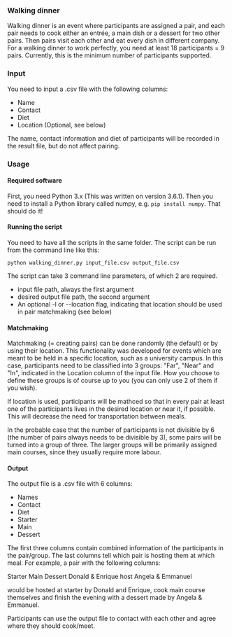 ### Walking dinner

Walking dinner is an event where participants are assigned a pair, and each pair needs to cook either an entrée, a main dish or a dessert for two other pairs. Then pairs visit each other and eat every dish in different company. For a walking dinner to work perfectly, you need at least 18 participants = 9 pairs. Currently, this is the minimum number of participants supported.

### Input

You need to input a .csv file with the following columns:

- Name
- Contact
- Diet
- Location (Optional, see below)

The name, contact information and diet of participants will be recorded in the result file, but do not affect pairing.

### Usage

#### Required software

First, you need Python 3.x (This was written on version 3.6.1). Then you need to install a Python library called numpy, e.g. ```pip install numpy```. That should do it!

#### Running the script

You need to have all the scripts in the same folder. The script can be run from the command line like this:

```python walking_dinner.py input_file.csv output_file.csv```

The script can take 3 command line parameters, of which 2 are required.

- input file path, always the first argument
- desired output file path, the second argument
- An optional -l or --location flag, indicating that location should be used in pair matchmaking (see below)

#### Matchmaking

Matchmaking (= creating pairs) can be done randomly (the default) or by using their location. This functionality was developed for events which are meant to be held in a specific location, such as a university campus. In this case, participants need to be classified into 3 groups: "Far", "Near" and "In", indicated in the Location column of the input file. How you choose to define these groups is of course up to you (you can only use 2 of them if you wish). 

If location is used, participants will be mathced so that in every pair at least one of the participants lives in the desired location or near it, if possible. This will decrease the need for transportation between meals.

In the probable case that the number of participants is not divisible by 6 (the number of pairs always needs to be divisible by 3), some pairs will be turned into a group of three. The larger groups will be primarily assigned main courses, since they usually require more labour.

#### Output

The output file is a .csv file with 6 columns:

- Names
- Contact
- Diet
- Starter
- Main
- Dessert

The first three columns contain combined information of the participants in the pair/group. The last columns tell which pair is hosting them at which meal. For example, a pair with the following columns:

Starter          Main  Dessert
Donald & Enrique host  Angela & Emmanuel

would be hosted at starter by Donald and Enrique, cook main course themselves and finish the evening with a dessert made by Angela & Emmanuel.

Participants can use the output file to contact with each other and agree where they should cook/meet.

